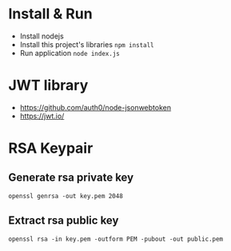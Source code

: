 # Install & Run
+ Install nodejs
+ Install this project's libraries `npm install`
+ Run application `node index.js`

# JWT library
+ https://github.com/auth0/node-jsonwebtoken
+ https://jwt.io/

# RSA Keypair

## Generate rsa private key
`openssl genrsa -out key.pem 2048`
## Extract rsa public key
`openssl rsa -in key.pem -outform PEM -pubout -out public.pem`
